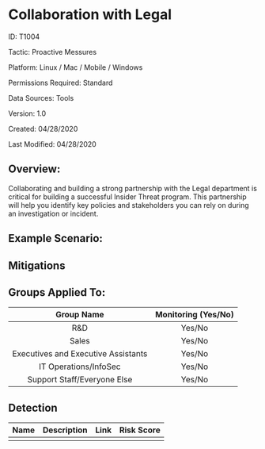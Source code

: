# **Collaboration with Legal**

ID: T1004

Tactic: Proactive Messures

Platform: Linux / Mac / Mobile / Windows

Permissions Required: Standard

Data Sources: Tools

Version: 1.0

Created: 04/28/2020

Last Modified: 04/28/2020


## **Overview:**
Collaborating and building a strong partnership with the Legal department is critical for building a successful Insider Threat program. This partnership will help you identify key policies and stakeholders you can rely on during an investigation or incident.


## **Example Scenario:**

  

## **Mitigations**


## **Groups Applied To:**
| Group Name | Monitoring (Yes/No) |
| :---: | :---:|
| R&D	| Yes/No |
| Sales | Yes/No |
| Executives and Executive Assistants |	Yes/No |
| IT Operations/InfoSec	| Yes/No |
|Support Staff/Everyone Else | Yes/No|

## **Detection**
| Name | Description | Link | Risk Score |
| :---: | :---:|:---: | :---:|
|  | | | |  





